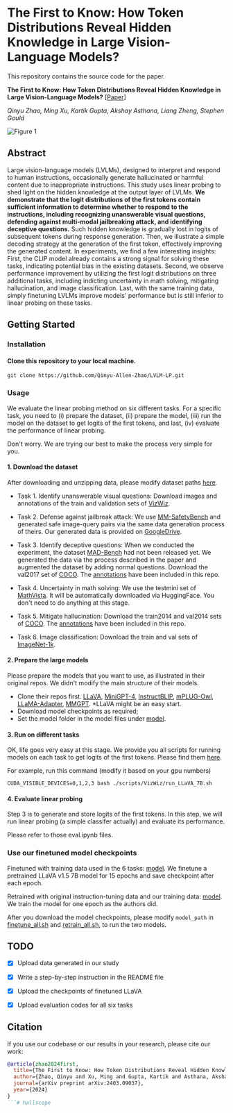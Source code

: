 # **The First to Know: How Token Distributions Reveal Hidden Knowledge in Large Vision-Language Models?**

This repository contains the source code for the paper.

**The First to Know: How Token Distributions Reveal Hidden Knowledge in Large Vision-Language Models?** [[Paper](https://arxiv.org/abs/2403.09037)]

*Qinyu Zhao, Ming Xu, Kartik Gupta, Akshay Asthana, Liang Zheng, Stephen Gould*

![Figure 1](./asset/figure1.jpg)

## Abstract
Large vision-language models (LVLMs), designed to interpret and respond to human instructions, occasionally generate hallucinated or harmful content due to inappropriate instructions. This study uses linear probing to shed light on the hidden knowledge at the output layer of LVLMs. **We demonstrate that the logit distributions of the first tokens contain sufficient information to determine whether to respond to the instructions, including recognizing unanswerable visual questions, defending against multi-modal jailbreaking attack, and identifying deceptive questions.** Such hidden knowledge is gradually lost in logits of subsequent tokens during response generation. Then, we illustrate a simple decoding strategy at the generation of the first token, effectively improving the generated content. In experiments, we find a few interesting insights: First, the CLIP model already contains a strong signal for solving these tasks, indicating potential bias in the existing datasets. Second, we observe performance improvement by utilizing the first logit distributions on three additional tasks, including indicting uncertainty in math solving, mitigating hallucination, and image classification. Last, with the same training data, simply finetuning LVLMs improve models' performance but is still inferior to linear probing on these tasks.

## Getting Started

### Installation
####  Clone this repository to your local machine.

```
git clone https://github.com/Qinyu-Allen-Zhao/LVLM-LP.git
```

### Usage
We evaluate the linear probing method on six different tasks. For a specific task, you need to (i) prepare the dataset, (ii) prepare the model, (iii) run the model on the dataset to get logits of the first tokens, and last, (iv) evaluate the performance of linear probing. 

Don't worry. We are trying our best to make the process very simple for you.


#### 1. Download the dataset
After downloading and unzipping data, please modify dataset paths [here](https://github.com/Qinyu-Allen-Zhao/LVLM-LP/blob/main/dataset/__init__.py).

- Task 1. Identify unanswerable visual questions: Download images and annotations of the train and validation sets of [VizWiz](https://vizwiz.org/tasks-and-datasets/vqa/). 

- Task 2. Defense against jailbreak attack: We use [MM-SafetyBench](https://github.com/isXinLiu/MM-SafetyBench/tree/main) and generated safe image-query pairs via the same data generation process of theirs. Our generated data is provided on [GoogleDrive](https://drive.google.com/file/d/16jULXndiNwFE8L6NzTz63StM9Njts3qS/view?usp=sharing).

- Task 3. Identify deceptive questions: When we conducted the experiment, the dataset [MAD-Bench](https://arxiv.org/abs/2402.13220) had not been released yet. We generated the data via the process described in the paper and augmented the dataset by adding normal questions. Download the val2017 set of [COCO](https://cocodataset.org/#home). The [annotations](https://github.com/Qinyu-Allen-Zhao/LVLM-LP/tree/main/data/MADBench) have been included in this repo.

- Task 4. Uncertainty in math solving: We use the testmini set of [MathVista](https://mathvista.github.io/). It will be automatically downloaded via HuggingFace. You don't need to do anything at this stage.

- Task 5. Mitigate hallucination: Download the train2014 and val2014 sets of [COCO](https://cocodataset.org/#home). The [annotations](https://github.com/Qinyu-Allen-Zhao/LVLM-LP/tree/main/data/pope) have been included in this repo.

- Task 6. Image classification: Download the train and val sets of [ImageNet-1k](http://www.image-net.org/challenges/LSVRC/2012/index).


#### 2. Prepare the large models
Please prepare the models that you want to use, as illustrated in their original repos. We didn't modify the main structure of their models. 

- Clone their repos first. [LLaVA](https://github.com/haotian-liu/LLaVA), [MiniGPT-4](https://github.com/Vision-CAIR/MiniGPT-4), [InstructBLIP](https://github.com/salesforce/LAVIS), [mPLUG-Owl](https://github.com/X-PLUG/mPLUG-Owl/tree/main), [LLaMA-Adapter](https://github.com/OpenGVLab/LLaMA-Adapter), [MMGPT](https://github.com/open-mmlab/Multimodal-GPT). *LLaVA might be an easy start.
- Download model checkpoints as required; 
- Set the model folder in the model files under [model](https://github.com/Qinyu-Allen-Zhao/LVLM-LP/tree/main/model).


#### 3. Run on different tasks

OK, life goes very easy at this stage. We provide you all scripts for running models on each task to get logits of the first tokens. Please find them [here](https://github.com/Qinyu-Allen-Zhao/LVLM-LP/tree/main/scripts).

For example, run this command (modify it based on your gpu numbers)
```
CUDA_VISIBLE_DEVICES=0,1,2,3 bash ./scripts/VizWiz/run_LLaVA_7B.sh
```

#### 4. Evaluate linear probing

Step 3 is to generate and store logits of the first tokens. In this step, we will run linear probing (a simple classifer actually) and evaluate its performance.

Please refer to those eval.ipynb files.

### Use our finetuned model checkpoints

Finetuned with training data used in the 6 tasks: [model](https://huggingface.co/QinyuZhao1116/LVLM-LP-Finetuned-LLaVA/blob/main/README.md). We finetune a pretrained LLaVA v1.5 7B model for 15 epochs and save checkpoint after each epoch.

Retrained with original instruction-tuning data and our training data: [model](https://huggingface.co/QinyuZhao1116/LVLM-LP-Retrained-LLaVA/blob/main/README.md). We train the model for one epoch as the authors did.

After you download the model checkpoints, please modify `model_path` in [finetune_all.sh](https://github.com/Qinyu-Allen-Zhao/LVLM-LP/blob/main/scripts/finetune_all.sh) and [retrain_all.sh](https://github.com/Qinyu-Allen-Zhao/LVLM-LP/blob/main/scripts/retrain_all.sh), to run the two models.

## TODO

- [x] Upload data generated in our study

- [x] Write a step-by-step instruction in the README file

- [x] Upload the checkpoints of finetuned LLaVA

- [x] Upload evaluation codes for all six tasks


## Citation

If you use our codebase or our results in your research, please cite our work:

```bibtex
@article{zhao2024first,
  title={The First to Know: How Token Distributions Reveal Hidden Knowledge in Large Vision-Language Models?},
  author={Zhao, Qinyu and Xu, Ming and Gupta, Kartik and Asthana, Akshay and Zheng, Liang and Gould, Stephen},
  journal={arXiv preprint arXiv:2403.09037},
  year={2024}
}
```# hallscope
